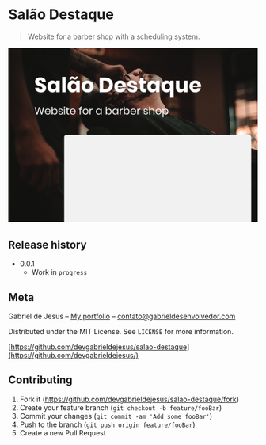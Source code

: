 # Salão Destaque

> Website for a barber shop with a scheduling system.


![](public/assets/preview-salao-destaque.png)


## Release history

* 0.0.1
    * Work in `progress`

## Meta

Gabriel de Jesus – [My portfolio](https://gabrieldesenvolvedor.com/) – contato@gabrieldesenvolvedor.com

Distributed under the MIT License. See `LICENSE` for more information.

[https://github.com/devgabrieldejesus/salao-destaque](https://github.com/devgabrieldejesus/)

## Contributing

1. Fork it (<https://github.com/devgabrieldejesus/salao-destaque/fork>)
2. Create your feature branch (`git checkout -b feature/fooBar`)
3. Commit your changes (`git commit -am 'Add some fooBar'`)
4. Push to the branch (`git push origin feature/fooBar`)
5. Create a new Pull Request
